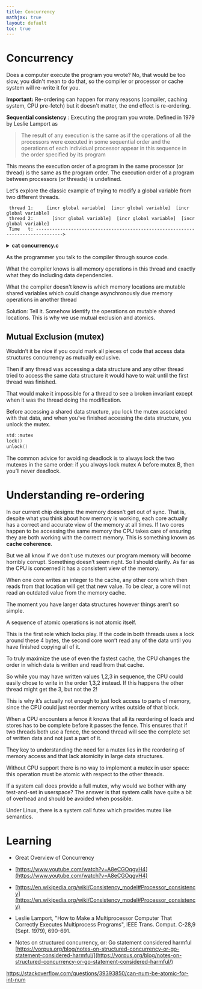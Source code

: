 ```yaml
---
title: Concurrency
mathjax: true
layout: default
toc: true
---
```




# Concurrency


Does a computer execute the program you wrote? No, that would be too slow, you didn't mean to do that, so the compiler or processor or cache system will re-write it for you. 

**Important:** Re-ordering can happen for many reasons (compiler, caching system, CPU pre-fetch) but it doesn't matter, the end effect is re-ordering. 


**Sequential consistency** : Executing the program you wrote. Defined in 1979 by Leslie Lamport as 

> The result of any execution is the same as if the operations of all the processors were executed in some sequential order and the operations of each individual processor appear in this sequence in the order specified by its program

This means the execution order of a program in the same processor (or thread) is the same as the program order. The execution order of a program between processors (or threads) is undefined.




Let's explore the classic example of trying to modify a global variable from two different threads.

```
 thread 1:     [incr global variable]  [incr global variable]  [incr global variable]
 thread 2:       [incr global variable]  [incr global variable]  [incr global variable]
 Time   t: -------------------------------------------------------------------------------->
```


<details>
<summary> <strong> cat concurrency.c </strong> </summary>

<p markdown="block">
```c
{% include_absolute '/books/Linux/src/concurrency.c'  %}
````
</p></details>



As the programmer you talk to the compiler through source code. 

What the compiler knows is all memory operations in this thread and exactly what they do including data dependencies.

What the compiler doesn't know is which memory locations are mutable shared variables which could change asynchronously due memory operations in another thread

Solution: Tell it. Somehow identify the operations on mutable shared locations. This is why we use mutual exclusion and atomics.




## Mutual Exclusion (mutex)

Wouldn’t it be nice if you could mark all pieces of code that access data structures concurrency as mutually exclusive. 

Then if any thread was accessing a data structure and any other thread tried to access the same data structure it would have to wait until the first thread was finished. 

That would make it impossible for a thread to see a broken invariant except when it was the thread doing the modification.


Before accessing a shared data structure, you lock the mutex associated with that data, and when you’ve finished accessing the data structure, you unlock the mutex.

```c
std::mutex
lock() 
unlock()
```

The common advice for avoiding deadlock is to always lock the two mutexes in the
same order: if you always lock mutex A before mutex B, then you’ll never deadlock.





# Understanding re-ordering




In our current chip designs: the memory doesn’t get out of sync. That is, despite what you think about how memory is working, each core actually has a correct and accurate view of the memory at all times. If two cores happen to be accessing the same memory the CPU takes care of ensuring they are both working with the correct memory. This is something known as **cache coherence**.


But we all know if we don’t use mutexes our program memory will become horribly corrupt. Something doesn’t seem right. So I should clarify. As far as the CPU is concerned it has a consistent view of the memory.

When one core writes an integer to the cache, any other core which then reads from that location will get that new value.
To be clear, a core will not read an outdated value from the memory cache.



The moment you have larger data structures however things aren’t so simple.

A sequence of atomic operations is not atomic itself.


This is the first role which locks play. If the code in both threads uses a lock around these 4 bytes, the second core won’t read any of the data until you have finished copying all of it.



 To truly maximize the use of even the fastest cache, the CPU changes the order in which data is written and read from that cache.
 
 So while you may have written values 1,2,3 in sequence, the CPU could easily chose to write in the order 1,3,2 instead. If this happens the other thread might get the 3, but not the 2!
 
 This is why it’s actually not enough to just lock access to parts of memory, since the CPU could just reorder memory writes outside of that block.
 
 When a CPU encounters a fence it knows that all its reordering of loads and stores has to be complete before it passes the fence. 
  This ensures that if two threads both use a fence, the second thread will see the complete set of written data and not just a part of it.
  
  They key to understanding the need for a mutex lies in the reordering of memory access and that lack atomicity in large data structures. 
  
  
  
   Without CPU support there is no way to implement a mutex in user space: this operation must be atomic with respect to the other threads.
 
  If a system call does provide a full mutex, why would we bother with any test-and-set in userspace? The answer is that system calls have quite a bit of overhead and should be avoided when possible.
  
   Under Linux, there is a system call futex which provides mutex like semantics.


# Learning

* Great Overview of Concurrency
* [https://www.youtube.com/watch?v=A8eCGOqgvH4](https://www.youtube.com/watch?v=A8eCGOqgvH4)

* [https://en.wikipedia.org/wiki/Consistency_model#Processor_consistency](https://en.wikipedia.org/wiki/Consistency_model#Processor_consistency)

* Leslie Lamport, "How to Make a Multiprocessor Computer That Correctly Executes Multiprocess Programs", IEEE Trans. Comput. C-28,9 (Sept. 1979), 690-691.




* Notes on structured concurrency, or: Go statement considered harmful
[https://vorpus.org/blog/notes-on-structured-concurrency-or-go-statement-considered-harmful/](https://vorpus.org/blog/notes-on-structured-concurrency-or-go-statement-considered-harmful/)




https://stackoverflow.com/questions/39393850/can-num-be-atomic-for-int-num